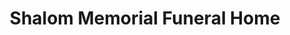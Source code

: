---
title: "Shalom Memorial Funeral Home"
url: /arlington-heights/shalom-memorial-funeral-home/
shop: funeral directors
---